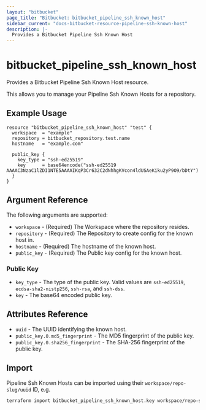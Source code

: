 ```yaml
---
layout: "bitbucket"
page_title: "Bitbucket: bitbucket_pipeline_ssh_known_host"
sidebar_current: "docs-bitbucket-resource-pipeline-ssh-known-host"
description: |-
  Provides a Bitbucket Pipeline Ssh Known Host
---
```


# bitbucket\_pipeline\_ssh\_known_host

Provides a Bitbucket Pipeline Ssh Known Host resource.

This allows you to manage your Pipeline Ssh Known Hosts for a repository.

## Example Usage

```hcl
resource "bitbucket_pipeline_ssh_known_host" "test" {
  workspace  = "example"
  repository = bitbucket_repository.test.name
  hostname   = "example.com"

  public_key {
    key_type = "ssh-ed25519" 
    key      = base64encode("ssh-ed25519 AAAAC3NzaC1lZDI1NTE5AAAAIKqP3Cr632C2dNhhgKVcon4ldUSAeKiku2yP9O9/bDtY")
  }
}
```

## Argument Reference

The following arguments are supported:

* `workspace` - (Required) The Workspace where the repository resides.
* `repository` - (Required) The Repository to create config for the known host in.
* `hostname` - (Required) The hostname of the known host.
* `public_key` - (Required) The Public key config for the known host.

### Public Key

* `key_type` - The type of the public key. Valid values are `ssh-ed25519`, `ecdsa-sha2-nistp256`, `ssh-rsa`, and `ssh-dss`.
* `key` - The base64 encoded public key.

## Attributes Reference

* `uuid` - The UUID identifying the known host.
* `public_key.0.md5_fingerprint` - The MD5 fingerprint of the public key.
* `public_key.0.sha256_fingerprint` - The SHA-256 fingerprint of the public key.

## Import

Pipeline Ssh Known Hosts can be imported using their `workspace/repo-slug/uuid` ID, e.g.

```sh
terraform import bitbucket_pipeline_ssh_known_host.key workspace/repo-slug/uuid
```
